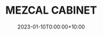 ---
date: 2023-01-10T0:00:00+10:00
description: A two bottle mezcal cabinet by @russellwood
draft: false
icon: 2023-01-10-mezcal-cabinet.webp
language: en
title: MEZCAL CABINET
link: https://www.instagram.com/p/CnN_ZaTLrXg/
alt: A photo of a baltic birch plywood mezcal cabinet. 

---